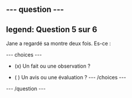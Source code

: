 --- question ---
---
legend: Question 5 sur 6
---

Jane a regardé sa montre deux fois. Es-ce :

--- choices ---
- (x) Un fait ou une observation ?

- ( ) Un avis ou une évaluation ? --- /choices ---

--- /question ---
